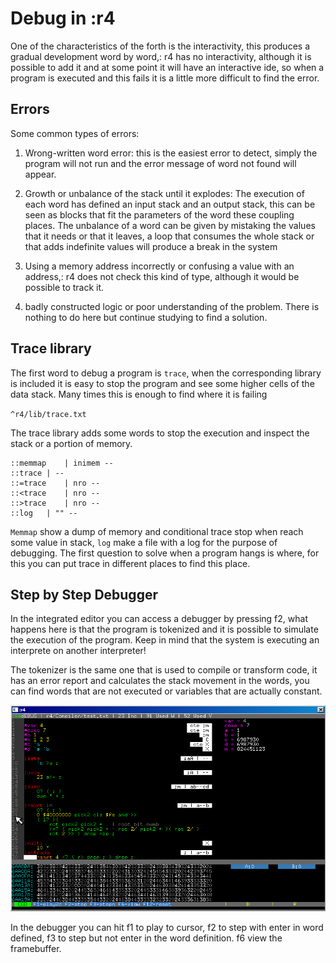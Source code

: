 # Debug in :r4

One of the characteristics of the forth is the interactivity, this produces a gradual development word by word,: r4 has no interactivity, although it is possible to add it and at some point it will have an interactive ide, so when a program is executed and this fails it is a little more difficult to find the error.

## Errors

Some common types of errors:

1. Wrong-written word error: this is the easiest error to detect, simply the program will not run and the error message of word not found will appear.

2. Growth or unbalance of the stack until it explodes: The execution of each word has defined an input stack and an output stack, this can be seen as blocks that fit the parameters of the word these coupling places. The unbalance of a word can be given by mistaking the values that it needs or that it leaves, a loop that consumes the whole stack or that adds indefinite values will produce a break in the system

3. Using a memory address incorrectly or confusing a value with an address,: r4 does not check this kind of type, although it would be possible to track it.

4. badly constructed logic or poor understanding of the problem. There is nothing to do here but continue studying to find a solution.

## Trace library

The first word to debug a program is `trace`, when the corresponding library is included it is easy to stop the program and see some higher cells of the data stack. Many times this is enough to find where it is failing

`^r4/lib/trace.txt`

The trace library adds some words to stop the execution and inspect the stack or a portion of memory.

```
::memmap	| inimem --
::trace	| --
::=trace	| nro --
::<trace	| nro --
::>trace	| nro --
::log	| "" --
```

`Memmap` show a dump of memory and conditional trace stop when reach some value in stack, `log` make a file with a log for the purpose of debugging.
The first question to solve when a program hangs is where, for this you can put trace in different places to find this place.

## Step by Step Debugger

In the integrated editor you can access a debugger by pressing f2, what happens here is that the program is tokenized and it is possible to simulate the execution of the program. Keep in mind that the system is executing an interprete on another interpreter!

The tokenizer is the same one that is used to compile or transform code, it has an error report and calculates the stack movement in the words, you can find words that are not executed or variables that are actually constant.

![Debugger](../img/debug1.png)

In the debugger you can hit f1 to play to cursor, f2 to step with enter in word defined, f3 to step but not enter in the word definition. f6 view the framebuffer.



